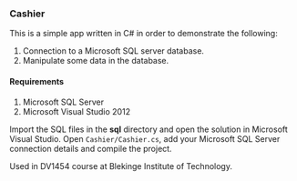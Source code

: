 ### Cashier
This is a simple app written in C# in order to demonstrate the following:
1. Connection to a Microsoft SQL server database.
2. Manipulate some data in the database.

#### Requirements
1. Microsoft SQL Server
2. Microsoft Visual Studio 2012 

Import the SQL files in the **sql** directory and open the solution in Microsoft Visual Studio. Open ``Cashier/Cashier.cs``, add your Microsoft SQL Server connection details and compile the project. 

Used in DV1454 course at Blekinge Institute of Technology.
